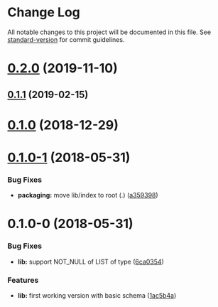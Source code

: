 # Change Log

All notable changes to this project will be documented in this file. See [standard-version](https://github.com/conventional-changelog/standard-version) for commit guidelines.

<a name="0.2.0"></a>
# [0.2.0](https://github.com/wittydeveloper/graphql-to-json-schema/compare/v0.1.2-2...v0.2.0) (2019-11-10)



<a name="0.1.1"></a>
## [0.1.1](https://github.com/wittydeveloper/graphql-to-json-schema/compare/v0.1.0...v0.1.1) (2019-02-15)



<a name="0.1.0"></a>
# [0.1.0](https://github.com/wittydeveloper/graphql-to-json-schema/compare/v0.1.0-1...v0.1.0) (2018-12-29)



<a name="0.1.0-1"></a>
# [0.1.0-1](https://github.com/wittydeveloper/graphql-to-json-schema/compare/v0.1.0-0...v0.1.0-1) (2018-05-31)


### Bug Fixes

* **packaging:** move lib/index to root (.) ([a359398](https://github.com/wittydeveloper/graphql-to-json-schema/commit/a359398))



<a name="0.1.0-0"></a>
# 0.1.0-0 (2018-05-31)


### Bug Fixes

* **lib:** support NOT_NULL of LIST of type ([6ca0354](https://github.com/wittydeveloper/graphql-to-json-schema/commit/6ca0354))


### Features

* **lib:** first working version with basic schema ([1ac5b4a](https://github.com/wittydeveloper/graphql-to-json-schema/commit/1ac5b4a))
